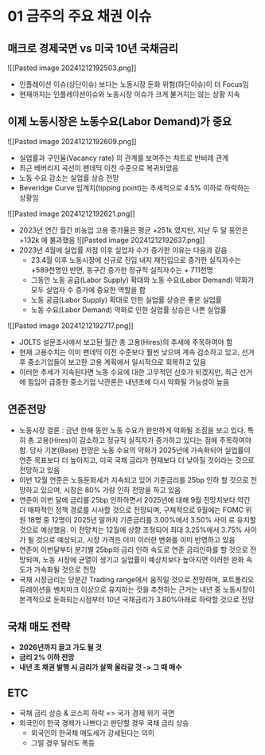 # 01 금주의 주요 채권 이슈
## 매크로 경제국면 vs 미국 10년 국채금리
![[Pasted image 20241212192503.png]]
- 인플레이션 이슈(상단이슈) 보다는 노동시장 둔화 위험(하단이슈)이 더 Focus임
- 현재까지는 인플레이션이슈와 노동시장 이슈가 크게 불거지는 않는 상황 지속

## 이제 노동시장은 노동수요(Labor Demand)가 중요

![[Pasted image 20241212192609.png]]
- 실업률과 구인율(Vacancy rate) 의 관계를 보여주는 차트로 반비례 관계 
- 최근 베버리지 곡선이 팬데믹 이전 수준으로 복귀되었음 
- 노동 수요 감소는 실업률 상승 전망 
- Beveridge Curve 임계치(tipping point)는 추세적으로 4.5% 이하로 하락하는 상황임

![[Pasted image 20241212192621.png]]
- 2023년 연간 월간 비농업 고용 증가율은 평균 +251k 였지만, 지난 두 달 동안은 +132k 에 불과했음
![[Pasted image 20241212192637.png]]
- 2023년 4월에 실업률 저점 이후 실업자 수가 증가한 이유는 다음과 같음
	- 23.4월 이후 노동시장에 신규로 진입 내지 재진입으로 증가한 실직자수는 +589천명인 반면, 동구간 증가한 정규직 실직자수는 + 711천명 
	- 그동안 노동 공급(Labor Supply) 확대와 노동 수요(Labor Demand) 약화가 모두 실업자 수 증가에 중요한 역할을 함
	- 노동 공급(Labor Supply) 확대로 인한 실업률 상승은 좋은 실업률
	- 노동 수요(Labor Demand) 약화로 인한 실업률 상승은 나쁜 실업률

![[Pasted image 20241212192717.png]]
- JOLTS 설문조사에서 보고된 월간 총 고용(Hires)의 추세에 주목하여야 함
- 현재 고용수치는 이미 팬데믹 이전 수준보다 훨씬 낮으며 계속 감소하고 있고, 선거 후 중소기업들이 보고한 고용 계획에서 일시적으로 회복하고 있음 
- 이러한 추세가 지속된다면 노동 수요에 대한 고무적인 신호가 되겠지만, 최근 선거에 힘입어 급증한 중소기업 낙관론은 내년초에 다시 악화될 가능성이 높음

## 연준전망
- 노동시장 결론 : 금년 한해 동안 노동 수요가 완만하게 악화될 조짐을 보고 있다. 특히 총 고용(Hires)이 감소하고 정규직 실직자가 증가하고 있다는 점에 주목하여야 함. 당사 기본(Base) 전망은 노동 수요의 약화가 2025년에 가속화되어 실업률이 연준 목표보다 더 높아지고, 미국 국채 금리가 현재보다 더 낮아질 것이라는 것으로 전망하고 있음
- 이번 12월 연준은 노동둔화세가 지속되고 있어 기준금리를 25bp 인하 할 것으로 전망하고 있으며, 시장은 80% 가량 인하 전망을 하고 있음 
- 연준이 이번 달에 금리를 25bp 인하하면서 2025년에 대해 9월 전망치보다 약간 더 매파적인 정책 경로를 시사할 것으로 전망되며, 구체적으로 9월에는 FOMC 위원 18명 중 12명이 2025년 말까지 기준금리를 3.00%에서 3.50% 사이 로 유지할 것으로 예상했음. 이 전망치는 12월에 상향 조정되어 최대 3.25%에서 3.75% 사이가 될 것으로 예상되고, 시장 가격은 이미 이러한 변화를 이미 반영하고 있음 
- 연준이 이번달부터 분기별 25bp의 금리 인하 속도로 연준 금리인하를 할 것으로 전망되며, 노동 시장에 균열이 생기고 실업률이 예상치보다 높아지면 이러한 완화 속도가 가속화될 것으로 전망
- 국채 시장금리는 당분간 Trading range에서 움직일 것으로 전망하며, 포트폴리오 듀레이션을 벤치마크 이상으로 유지하는 것을 추천하는 근거는 내년 중 노동시장이 본격적으로 둔화되는시점부터 10년 국채금리가 3.80%아래로 하락할 것으로 전망

## 국채 매도 전략
- **2026년까지 끌고 가도 될 것**
- **금리 2% 이하 전망**
- **내년 초 채권 발행 시 금리가 살짝 올라갈 것 -> 그 때 매수**

## ETC
- 국채 금리 상승 & 코스피 하락 => 국가 경제 위기 국면
- 외국인이 한국 경제가 나쁘다고 판단할 경우 국채 금리 상승
	- 외국인의 한국채 매도세가 강세된다는 의미
	- 그럴 경우 달러도 폭등
